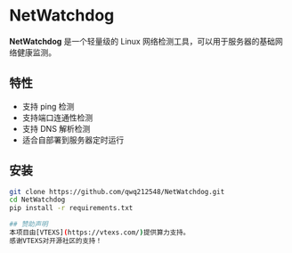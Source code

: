 # NetWatchdog
**NetWatchdog** 是一个轻量级的 Linux 网络检测工具，可以用于服务器的基础网络健康监测。


## 特性
- 支持 ping 检测
- 支持端口连通性检测
- 支持 DNS 解析检测
- 适合自部署到服务器定时运行

## 安装

```bash
git clone https://github.com/qwq212548/NetWatchdog.git
cd NetWatchdog
pip install -r requirements.txt

## 赞助声明
本项目由[VTEXS](https://vtexs.com/)提供算力支持。
感谢VTEXS对开源社区的支持！
